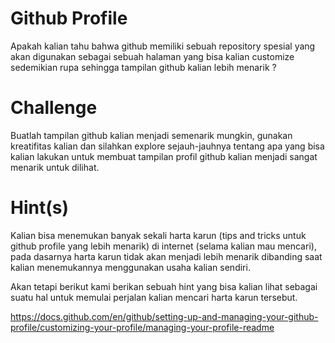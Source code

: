 # Github Profile

Apakah kalian tahu bahwa github memiliki sebuah repository spesial yang akan digunakan sebagai sebuah halaman yang bisa kalian customize sedemikian rupa sehingga tampilan github kalian lebih menarik ?

# Challenge

Buatlah tampilan github kalian menjadi semenarik mungkin, gunakan kreatifitas kalian dan silahkan explore sejauh-jauhnya tentang apa yang bisa kalian lakukan untuk membuat tampilan profil github kalian menjadi sangat menarik untuk dilihat.

# Hint(s)

Kalian bisa menemukan banyak sekali harta karun (tips and tricks untuk github profile yang lebih menarik) di internet (selama kalian mau mencari), pada dasarnya harta karun tidak akan menjadi lebih menarik dibanding saat kalian menemukannya menggunakan usaha kalian sendiri.

Akan tetapi berikut kami berikan sebuah hint yang bisa kalian lihat sebagai suatu hal untuk memulai perjalan kalian mencari harta karun tersebut.

https://docs.github.com/en/github/setting-up-and-managing-your-github-profile/customizing-your-profile/managing-your-profile-readme